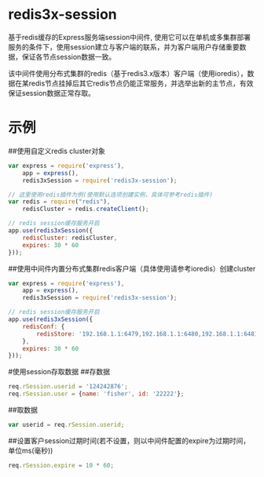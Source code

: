 # redis3x-session
基于redis缓存的Express服务端session中间件, 使用它可以在单机或多集群部署服务的条件下，使用session建立与客户端的联系，并为客户端用户存储重要数据，保证各节点session数据一致。

该中间件使用分布式集群的redis（基于redis3.x版本）客户端（使用ioredis），数据在某redis节点挂掉后其它redis节点仍能正常服务，并选举出新的主节点，有效保证session数据正常存取。

# 示例

##使用自定义redis cluster对象
```javascript
var express = require('express'),
    app = express(),
    redis3xSession = require('redis3x-session');

// 这里使用redis插件为例(使用默认选项创建实例，具体可参考redis插件)
var redis = require("redis"),
    redisCluster = redis.createClient();

// redis session缓存服务开启
app.use(redis3xSession({
    redisCluster: redisCluster,
    expires: 30 * 60
}));
```



##使用中间件内置分布式集群redis客户端（具体使用请参考ioredis）创建cluster
```javascript
var express = require('express'),
    app = express(),
    redis3xSession = require('redis3x-session');

// redis session缓存服务开启
app.use(redis3xSession({
    redisConf: {
        redisStore: '192.168.1.1:6479,192.168.1.1:6480,192.168.1.1:6481,192.168.1.1:6482,192.168.1.1:6483,192.168.1.1:6484,192.168.1.1:6485,192.168.1.1:6486,192.168.1.1:6487'
    },
    expires: 30 * 60
}));
```


#使用session存取数据
##存数据
```javascript
req.rSession.userid = '124242876';
req.rSession.user = {name: 'fisher', id: '22222'};
```

##取数据
```javascript
var userid = req.rSession.userid;
```

##设置客户session过期时间(若不设置，则以中间件配置的expire为过期时间，单位ms(毫秒))
```javascript
req.rSession.expire = 10 * 60;
```




